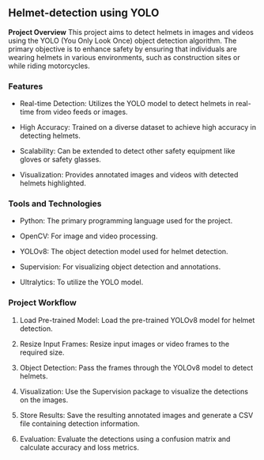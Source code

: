## Helmet-detection using YOLO 

**Project Overview**
This project aims to detect helmets in images and videos using the YOLO (You Only Look Once) object detection algorithm. The primary objective is to enhance safety by ensuring that individuals are wearing helmets in various environments, such as construction sites or while riding motorcycles.


### Features
- Real-time Detection: Utilizes the YOLO model to detect helmets in real-time from video feeds or images.

- High Accuracy: Trained on a diverse dataset to achieve high accuracy in detecting helmets.

- Scalability: Can be extended to detect other safety equipment like gloves or safety glasses.

- Visualization: Provides annotated images and videos with detected helmets highlighted.


### Tools and Technologies
- Python: The primary programming language used for the project.

- OpenCV: For image and video processing.

- YOLOv8: The object detection model used for helmet detection.

- Supervision: For visualizing object detection and annotations.

- Ultralytics: To utilize the YOLO model.


### Project Workflow
1. Load Pre-trained Model: Load the pre-trained YOLOv8 model for helmet detection.

2. Resize Input Frames: Resize input images or video frames to the required size.

3. Object Detection: Pass the frames through the YOLOv8 model to detect helmets.

4. Visualization: Use the Supervision package to visualize the detections on the images.

5. Store Results: Save the resulting annotated images and generate a CSV file containing detection information.

6. Evaluation: Evaluate the detections using a confusion matrix and calculate accuracy and loss metrics.


